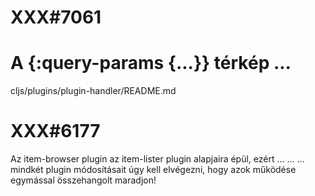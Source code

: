 
# XXX#7061
# A {:query-params {...}} térkép ...
  cljs/plugins/plugin-handler/README.md



# XXX#6177
  Az item-browser plugin az item-lister plugin alapjaira épül, ezért ...
  ...
  ... mindkét plugin módosításait úgy kell elvégezni, hogy azok működése egymással összehangolt maradjon!
